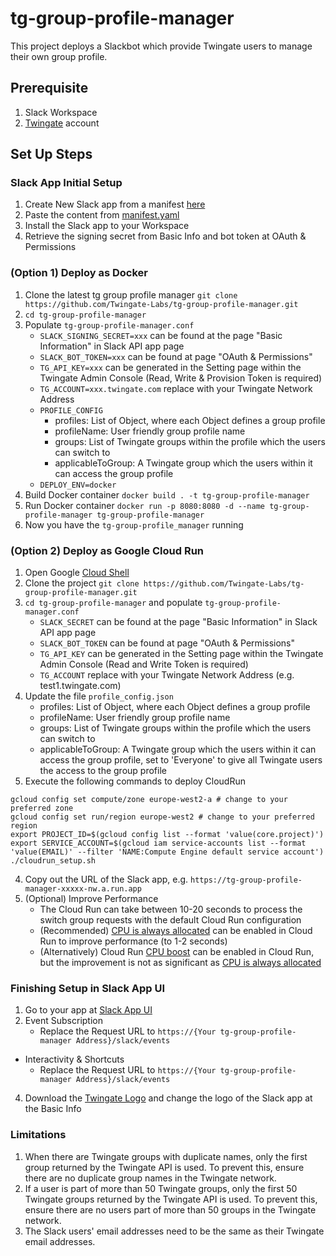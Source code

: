 # tg-group-profile-manager
This project deploys a Slackbot which provide Twingate users to manage their own group profile.

## Prerequisite
1. Slack Workspace
2. [Twingate](https://www.twingate.com/) account

## Set Up Steps
### Slack App Initial Setup
1. Create New Slack app from a manifest [here](https://api.slack.com/apps)
2. Paste the content from [manifest.yaml](https://github.com/Twingate-Labs/tg-group-profile-manager/blob/main/manifest.yml)
3. Install the Slack app to your Workspace
4. Retrieve the signing secret from Basic Info and bot token at OAuth & Permissions

### (Option 1) Deploy as Docker
1. Clone the latest tg group profile manager `git clone https://github.com/Twingate-Labs/tg-group-profile-manager.git`
2. `cd tg-group-profile-manager`
3. Populate `tg-group-profile-manager.conf`
   - `SLACK_SIGNING_SECRET=xxx` can be found at the page "Basic Information" in Slack API app page
   - `SLACK_BOT_TOKEN=xxx` can be found at page "OAuth & Permissions"
   - `TG_API_KEY=xxx` can be generated in the Setting page within the Twingate Admin Console (Read, Write & Provision Token is required)
   - `TG_ACCOUNT=xxx.twingate.com` replace with your Twingate Network Address
   - `PROFILE_CONFIG` 
     - profiles: List of Object, where each Object defines a group profile
     - profileName: User friendly group profile name
     - groups: List of Twingate groups within the profile which the users can switch to
     - applicableToGroup: A Twingate group which the users within it can access the group profile
   - `DEPLOY_ENV=docker`
4. Build Docker container `docker build . -t tg-group-profile-manager`
5. Run Docker container `docker run -p 8080:8080 -d --name tg-group-profile-manager tg-group-profile-manager`
6. Now you have the `tg-group-profile_manager` running

### (Option 2) Deploy as Google Cloud Run
1. Open Google [Cloud Shell](https://cloud.google.com/shell)
2. Clone the project `git clone https://github.com/Twingate-Labs/tg-group-profile-manager.git`
3. `cd tg-group-profile-manager` and populate `tg-group-profile-manager.conf`
    - `SLACK_SECRET` can be found at the page "Basic Information" in Slack API app page
    - `SLACK_BOT_TOKEN` can be found at page "OAuth & Permissions"
    - `TG_API_KEY` can be generated in the Setting page within the Twingate Admin Console (Read and Write Token is required)
    - `TG_ACCOUNT` replace with your Twingate Network Address (e.g. test1.twingate.com)
4. Update the file `profile_config.json`
    - profiles: List of Object, where each Object defines a group profile
    - profileName: User friendly group profile name
    - groups: List of Twingate groups within the profile which the users can switch to
    - applicableToGroup: A Twingate group which the users within it can access the group profile, set to 'Everyone' to give all Twingate users the access to the group profile
5. Execute the following commands to deploy CloudRun
```
gcloud config set compute/zone europe-west2-a # change to your preferred zone
gcloud config set run/region europe-west2 # change to your preferred region
export PROJECT_ID=$(gcloud config list --format 'value(core.project)')
export SERVICE_ACCOUNT=$(gcloud iam service-accounts list --format 'value(EMAIL)' --filter 'NAME:Compute Engine default service account')
./cloudrun_setup.sh
```
4. Copy out the URL of the Slack app, e.g. `https://tg-group-profile-manager-xxxxx-nw.a.run.app`
5. (Optional) Improve Performance
   * The Cloud Run can take between 10-20 seconds to process the switch group requests with the default Cloud Run configuration
   * (Recommended) [CPU is always allocated](https://cloud.google.com/run/docs/configuring/cpu-allocation#setting) can be enabled in Cloud Run to improve performance (to 1-2 seconds)
   * (Alternatively) Cloud Run [CPU boost](https://cloud.google.com/blog/products/serverless/announcing-startup-cpu-boost-for-cloud-run--cloud-functions) can be enabled in Cloud Run, but the improvement is not as significant as [CPU is always allocated](https://cloud.google.com/run/docs/configuring/cpu-allocation#setting)

### Finishing Setup in Slack App UI
1. Go to your app at [Slack App UI](https://api.slack.com/apps)
3. Event Subscription
   * Replace the Request URL to `https://{Your tg-group-profile-manager Address}/slack/events`
* Interactivity & Shortcuts
   * Replace the Request URL to `https://{Your tg-group-profile-manager Address}/slack/events`
4. Download the [Twingate Logo](https://github.com/Twingate-Labs/tg-group-profile-manager/blob/main/Twingate%20Logo%20-%20Icon.png) and change the logo of the Slack app at the Basic Info

### Limitations
1. When there are Twingate groups with duplicate names, only the first group returned by the Twingate API is used. To prevent this, ensure there are no duplicate group names in the Twingate network.
2. If a user is part of more than 50 Twingate groups, only the first 50 Twingate groups returned by the Twingate API is used. To prevent this, ensure there are no users part of more than 50 groups in the Twingate network.
3. The Slack users' email addresses need to be the same as their Twingate email addresses.